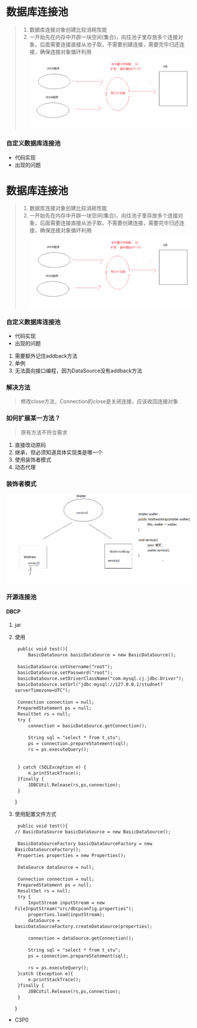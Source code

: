 # 数据库连接池
>   1. 数据库连接对象创建比较消耗性能
>   2. 一开始先在内存中开辟一块空间(集合)，向往池子里存放多个连接对象，后面需要连接直接从池子取，不需要创建连接，需要完毕归还连接，确保连接对象循环利用
![imge](https://raw.githubusercontent.com/kc345ws/MyDemos/master/Imgs/MarkDown/Java/004JavaWeb/006%E4%BA%8B%E5%8A%A1%26%E6%95%B0%E6%8D%AE%E5%BA%93%E8%BF%9E%E6%8E%A5%E6%B1%A0%26DBUtiles/img11.png)

### 自定义数据库连接池
* 代码实现
* 出现的问题
	
# 数据库连接池
>   1. 数据库连接对象创建比较消耗性能
>   2. 一开始先在内存中开辟一块空间(集合)，向往池子里存放多个连接对象，后面需要连接直接从池子取，不需要创建连接，需要完毕归还连接，确保连接对象循环利用
![imge](https://raw.githubusercontent.com/kc345ws/MyDemos/master/Imgs/MarkDown/Java/004JavaWeb/006%E4%BA%8B%E5%8A%A1%26%E6%95%B0%E6%8D%AE%E5%BA%93%E8%BF%9E%E6%8E%A5%E6%B1%A0%26DBUtiles/img11.png)

### 自定义数据库连接池
* 代码实现
* 出现的问题
1. 需要额外记住addback方法
2. 单例
3. 无法面向接口编程，因为DataSource没有addback方法

### 解决方法
> 修改close方法，Connection的close是关闭连接，应该收回连接对象

### 如何扩展某一方法？
> 原有方法不符合需求
1. 直接改动原码
2. 继承，但必须知道具体实现类是哪一个
3. 使用装饰者模式
4. 动态代理

### 装饰者模式
![imge](https://raw.githubusercontent.com/kc345ws/MyDemos/master/Imgs/MarkDown/Java/004JavaWeb/006%E4%BA%8B%E5%8A%A1%26%E6%95%B0%E6%8D%AE%E5%BA%93%E8%BF%9E%E6%8E%A5%E6%B1%A0%26DBUtiles/img12.png)

### 开源连接池
#### DBCP
1. jar
2. 使用

        public void test(){
            BasicDataSource basicDataSource = new BasicDataSource();

        basicDataSource.setUsername("root");
        basicDataSource.setPassword("root");
        basicDataSource.setDriverClassName("com.mysql.cj.jdbc.Driver");
        basicDataSource.setUrl("jdbc:mysql://127.0.0.1/studnet?serverTimezone=UTC");

        Connection connection = null;
        PreparedStatement ps = null;
        ResultSet rs = null;
        try {
            connection = basicDataSource.getConnection();

            String sql = "select * from t_stu";
            ps = connection.prepareStatement(sql);
            rs = ps.executeQuery();


        } catch (SQLException e) {
            e.printStackTrace();
        }finally {
            JDBCUtil.Release(rs,ps,connection);
        }
    }

3. 使用配置文件方式
    
        public void test(){
       // BasicDataSource basicDataSource = new BasicDataSource();

        BasicDataSourceFactory basicDataSourceFactory = new BasicDataSourceFactory();
        Properties properties = new Properties();

        DataSource dataSource = null;

        Connection connection = null;
        PreparedStatement ps = null;
        ResultSet rs = null;
        try {
            InputStream inputStream = new FileInputStream("src/dbcpconfig.properties");
            properties.load(inputStream);
            dataSource = basicDataSourceFactory.createDataSource(properties);

            connection = dataSource.getConnection();

            String sql = "select * from t_stu";
            ps = connection.prepareStatement(sql);
            
            rs = ps.executeQuery();
        }catch (Exception e){
            e.printStackTrace();
        }finally {
            JDBCUtil.Release(rs,ps,connection);
        }

    }
* C3P0

	